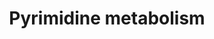 ---
annotations:
- type: Pathway Ontology
  value: pyrimidine metabolic pathway
authors:
- Annahoekstra1
- DeSl
- Khanspers
- MaintBot
- Finterly
- Eweitz
description: 'Pyrimidines are nucleic acids and the products of pyrimidine degradation
  are water-soluble. The pyrimidine ring is synthesized before it is conjugated to
  PRPP. The first reaction is the conjugation of carbamoyl phosphate and aspartate
  to make N-carbamoylaspartate. The carbamoyl phosphate synthetase used in pyrimidine
  biosynthesis is located in the cytoplasm. The enzyme that carries out the reaction
  is aspartate transcarbamoylase, an enzyme that is closely regulated. The second
  reaction is ring closure to form dihydroorotic acid by the enzyme dihydroorotase.
  This circular product contains a 6-membered ring with nitrogen and carbons located
  in the same positions as in the mature pyrimidine ring. The third reaction is the
  oxidation of the ring to form a carbon- carbon bond. The reducing equivalents are
  transferred to a flavin cofactor of the enzyme dihydroorotate dehydrogenase. The
  product is orotic acid. Fourth, the orotate ring is transferred to phosphoribosyl
  pyrophosphate (PRPP) to form a 5-ribose-phosphate, orotidylic acid. Finally orotidylate
  is decarboxylated to yield UMP, which of course contains one of the bases of RNA.
  Cellular kinases convert UMP to UTP. Transfer of an amido nitrogen from glutamine
  by CTP synthetase converts UTP to CTP; this reaction uses an ATP high-energy phosphate.
  Pyrimidine synthesis is controlled at the first committed step. ATP stimulates the
  aspartate transcarbamoylase reaction, while CTP inhibits it. CTP is a feedback inhibitor
  of the pathway, and ATP is a feed-forward activator. This regulation ensures that
  a balanced supply of purines and pyrimidines exists for RNA and synthesis. Eukaryotic
  organisms contain a multifunctional enzyme with carbamoylphosphate synthetase, aspartate
  transcarbamoylase, and dihydroorotase activities. Two mechanisms control this enzyme.
  First, control at the level of enzyme synthesis exists; the transcription of the
  gene for the enzyme is reduced if an excess of pyrimidines is present. Secondly,
  control exists at the level of feedback inhibition by pyrimidine nucleotides. This
  enzyme is also an example of the phenomenon of metabolic channeling: aspartate,
  ammonia, and carbon dioxide enter the enzyme and come out as orotic acid  Description
  text is based on [https://www.cliffsnotes.com/study-guides/biology/biochemistry-ii/purines-and-pyrimidines/pyrimidine-metabolism
  Cliff''s Notes].  Pathway is based on [https://www.genome.jp/dbget-bin/www_bget?pathway+map00240
  KEGG]  Proteins on this pathway have targeted assays available via the [https://assays.cancer.gov/available_assays?wp_id=WP4022
  CPTAC Assay Portal]'
last-edited: 2021-11-26
organisms:
- Homo sapiens
redirect_from:
- /index.php/Pathway:WP4022
- /instance/WP4022
schema-jsonld:
- '@context': https://schema.org/
  '@id': https://wikipathways.github.io/pathways/WP4022.html
  '@type': Dataset
  creator:
    '@type': Organization
    name: WikiPathways
  description: 'Pyrimidines are nucleic acids and the products of pyrimidine degradation
    are water-soluble. The pyrimidine ring is synthesized before it is conjugated
    to PRPP. The first reaction is the conjugation of carbamoyl phosphate and aspartate
    to make N-carbamoylaspartate. The carbamoyl phosphate synthetase used in pyrimidine
    biosynthesis is located in the cytoplasm. The enzyme that carries out the reaction
    is aspartate transcarbamoylase, an enzyme that is closely regulated. The second
    reaction is ring closure to form dihydroorotic acid by the enzyme dihydroorotase.
    This circular product contains a 6-membered ring with nitrogen and carbons located
    in the same positions as in the mature pyrimidine ring. The third reaction is
    the oxidation of the ring to form a carbon- carbon bond. The reducing equivalents
    are transferred to a flavin cofactor of the enzyme dihydroorotate dehydrogenase.
    The product is orotic acid. Fourth, the orotate ring is transferred to phosphoribosyl
    pyrophosphate (PRPP) to form a 5-ribose-phosphate, orotidylic acid. Finally orotidylate
    is decarboxylated to yield UMP, which of course contains one of the bases of RNA.
    Cellular kinases convert UMP to UTP. Transfer of an amido nitrogen from glutamine
    by CTP synthetase converts UTP to CTP; this reaction uses an ATP high-energy phosphate.
    Pyrimidine synthesis is controlled at the first committed step. ATP stimulates
    the aspartate transcarbamoylase reaction, while CTP inhibits it. CTP is a feedback
    inhibitor of the pathway, and ATP is a feed-forward activator. This regulation
    ensures that a balanced supply of purines and pyrimidines exists for RNA and synthesis.
    Eukaryotic organisms contain a multifunctional enzyme with carbamoylphosphate
    synthetase, aspartate transcarbamoylase, and dihydroorotase activities. Two mechanisms
    control this enzyme. First, control at the level of enzyme synthesis exists; the
    transcription of the gene for the enzyme is reduced if an excess of pyrimidines
    is present. Secondly, control exists at the level of feedback inhibition by pyrimidine
    nucleotides. This enzyme is also an example of the phenomenon of metabolic channeling:
    aspartate, ammonia, and carbon dioxide enter the enzyme and come out as orotic
    acid  Description text is based on [https://www.cliffsnotes.com/study-guides/biology/biochemistry-ii/purines-and-pyrimidines/pyrimidine-metabolism
    Cliff''s Notes].  Pathway is based on [https://www.genome.jp/dbget-bin/www_bget?pathway+map00240
    KEGG]  Proteins on this pathway have targeted assays available via the [https://assays.cancer.gov/available_assays?wp_id=WP4022
    CPTAC Assay Portal]'
  keywords:
  - Carbamoylphosphate
  - POLR3E
  - POLR1B
  - POLR2E
  - TWISTNB
  - UppppU
  - POLE1
  - POLR1A
  - (R)-3-ureidoisobutyrate
  - POLR2K
  - Pentose phosphate pathway
  - UCK2
  - POLR2I
  - RRM1
  - NME
  - Thymine
  - PNPT1
  - dCDP
  - ENPP1
  - Dihydroorotate
  - DTYMK
  - POLR2J1
  - 2-deoxy-D-ribose-1P
  - TYMS
  - CMP
  - DPYS
  - DCTPP1
  - NT5E
  - CTPS2
  - (R)-dihydrothymine
  - RNA
  - CDA
  - Arginine and proline
  - dCMP
  - POLR1D
  - NT5C
  - POLD2
  - 3-Ureidopropionate
  - dUTP
  - Diphosphate
  - Uracil
  - PRIM2
  - POLR2D
  - UCK1
  - Thymidine
  - dTDP
  - POLR2A
  - POLR3G
  - POLD3
  - PRPP
  - dUMP
  - ENTPD3
  - UTP
  - NME4
  - POLR3GL
  - UDP
  - DCTD
  - POLR2J2
  - Valine, leucine and isoleucine metabolism
  - RRM2
  - POLD1
  - Deoxyuridine
  - TK1
  - NUDT2
  - ENTPD5
  - CTPS1
  - ' metabolism'
  - DHODH
  - POLR3H
  - DNA
  - UPB1
  - P1,P4-Bis(5'-uridyl) tetraphosphate
  - POLR1E
  - dUDP
  - DUT
  - POLA1
  - UPRT
  - Uridine
  - POLR2H
  - Orotate
  - POLR3C
  - ENTPD8
  - Deoxycytidine
  - POLR2L
  - NME3
  - POLR3A
  - Orotidine 5'-phosphate
  - DCK
  - ENPP3
  - dCTP
  - NME1-NME2
  - TYMP
  - AK9
  - UPP1
  - ZNRD1
  - POLD4
  - ENTPD6
  - ENTPD4
  - NME1
  - CDP
  - POLA2
  - POLR1C
  - beta-Alanine
  - NME6
  - N-Carbamoylaspartate
  - POLR2C
  - RRM2B
  - PNP
  - CMPK2
  - UMP
  - and glutamate metabolism
  - ENTPD1
  - POLR3F
  - NME2
  - Cytidine
  - UPP2
  - POLE4
  - CAD
  - CTP
  - POLE2
  - L-Glutamine
  - UCKL1
  - POLE3
  - CANT1
  - NME7
  - UMPS
  - NT5M
  - POLR3D
  - POLR3K
  - 'Alanine, aspartate '
  - beta-Alanine metabolism
  - DPYD
  - CMPK1
  - (R)-3-aminoisobutyrate
  - TK2
  - POLR2B
  - POLR3B
  - PRIM1
  - dTTP
  - POLR2G
  - 5,6-Dihydrouracil
  - POLR2J3
  - dTMP
  license: CC0
  name: Pyrimidine metabolism
seo: CreativeWork
title: Pyrimidine metabolism
wpid: WP4022
---